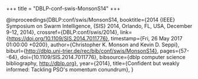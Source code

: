 +++
title = "DBLP-conf-swis-MonsonS14"
+++

@inproceedings{DBLP:conf/swis/MonsonS14,
   booktitle={2014 {IEEE} Symposium on Swarm Intelligence, {SIS} 2014, Orlando, FL, USA, December 9-12, 2014},
   crossref={DBLP:conf/swis/2014},
   link={https://doi.org/10.1109/SIS.2014.7011776},
   timestamp={Fri, 26 May 2017 01:00:00 +0200},
   author={Christopher K. Monson and
Kevin D. Seppi},
   biburl={http://dblp.uni-trier.de/rec/bib/conf/swis/MonsonS14},
   pages={57--64},
   doi={10.1109/SIS.2014.7011776},
   bibsource={dblp computer science bibliography, http://dblp.org},
   year={2014},
   title={Confident but weakly informed: Tackling PSO's momentum conundrum},
}
